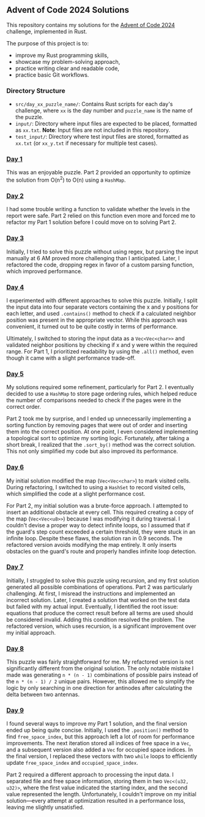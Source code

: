 ## Advent of Code 2024 Solutions

This repository contains my solutions for the [Advent of Code 2024](https://adventofcode.com/2024) challenge, implemented in Rust.

The purpose of this project is to:
- improve my Rust programming skills,
- showcase my problem-solving approach,
- practice writing clear and readable code,
- practice basic Git workflows.

### Directory Structure

- `src/day_xx_puzzle_name/`: Contains Rust scripts for each day's challenge, where `xx` is the day number and `puzzle_name` is the name of the puzzle.
- `input/`: Directory where input files are expected to be placed, formatted as `xx.txt`. **Note**: Input files are not included in this repository.
- `test_input/`: Directory where test input files are stored, formatted as `xx.txt` (or `xx_y.txt` if necessary for multiple test cases).

### [Day 1](https://adventofcode.com/2024/day/1)
This was an enjoyable puzzle. Part 2 provided an opportunity to optimize the solution from O(n<sup>2</sup>) to O(n) using a `HashMap`.

### [Day 2](https://adventofcode.com/2024/day/2)
I had some trouble writing a function to validate whether the levels in the report were safe. Part 2 relied on this function even more and forced me to refactor my Part 1 solution before I could move on to solving Part 2.

### [Day 3](https://adventofcode.com/2024/day/3)
Initially, I tried to solve this puzzle without using regex, but parsing the input manually at 6 AM proved more challenging than I anticipated. Later, I refactored the code, dropping regex in favor of a custom parsing function, which improved performance.

### [Day 4](https://adventofcode.com/2024/day/4)
I experimented with different approaches to solve this puzzle. Initially, I split the input data into four separate vectors containing the x and y positions for each letter, and used `.contains()` method to check if a calculated neighbor position was present in the appropriate vector. While this approach was convenient, it turned out to be quite costly in terms of performance.

Ultimately, I switched to storing the input data as a `Vec<Vec<char>>` and validated neighbor positions by checking if x and y were within the required range. For Part 1, I prioritized readability by using the `.all()` method, even though it came with a slight performance trade-off.

### [Day 5](https://adventofcode.com/2024/day/5)
My solutions required some refinement, particularly for Part 2. I eventually decided to use a `HashMap` to store page ordering rules, which helped reduce the number of comparisons needed to check if the pages were in the correct order.

Part 2 took me by surprise, and I ended up unnecessarily implementing a sorting function by removing pages that were out of order and inserting them into the correct position. At one point, I even considered implementing a topological sort to optimize my sorting logic. Fortunately, after taking a short break, I realized that the `.sort_by()` method was the correct solution. This not only simplified my code but also improved its performance.

### [Day 6](https://adventofcode.com/2024/day/6)
My initial solution modified the map (`Vec<Vec<char>`) to mark visited cells. During refactoring, I switched to using a `HashSet` to record visited cells, which simplified the code at a slight performance cost.

For Part 2, my initial solution was a brute-force approach. I attempted to insert an additional obstacle at every cell. This required creating a copy of the map (`Vec<Vec<u8>>`) because I was modifying it during traversal. I couldn't devise a proper way to detect infinite loops, so I assumed that if the guard's step count exceeded a certain threshold, they were stuck in an infinite loop. Despite these flaws, the solution ran in 0.9 seconds.
The refactored version avoids modifying the map entirely. It only inserts obstacles on the guard's route and properly handles infinite loop detection.

### [Day 7](https://adventofcode.com/2024/day/7)
Initially, I struggled to solve this puzzle using recursion, and my first solution generated all possible combinations of operations. Part 2 was particularly challenging. At first, I misread the instructions and implemented an incorrect solution. Later, I created a solution that worked on the test data but failed with my actual input. Eventually, I identified the root issue: equations that produce the correct result before all terms are used should be considered invalid. Adding this condition resolved the problem. The refactored version, which uses recursion, is a significant improvement over my initial approach.

### [Day 8](https://adventofcode.com/2024/day/8)
This puzzle was fairly straightforward for me. My refactored version is not significantly different from the original solution. The only notable mistake I made was generating `n * (n - 1)` combinations of possible pairs instead of the `n * (n - 1) / 2` unique pairs. However, this allowed me to simplify the logic by only searching in one direction for antinodes after calculating the delta between two antennas.

### [Day 9](https://adventofcode.com/2024/day/9)
I found several ways to improve my Part 1 solution, and the final version ended up being quite concise. Initially, I used the `.position()` method to find `free_space_index`, but this approach left a lot of room for performance improvements. The next iteration stored all indices of free space in a `Vec`, and a subsequent version also added a `Vec` for occupied space indices. In the final version, I replaced these vectors with two `while` loops to efficiently update `free_space_index` and `occupied_space_index`.

Part 2 required a different approach to processing the input data. I separated file and free space information, storing them in two `Vec<(u32, u32)>`, where the first value indicated the starting index, and the second value represented the length. Unfortunately, I couldn't improve on my initial solution—every attempt at optimization resulted in a performance loss, leaving me slightly unsatisfied.
